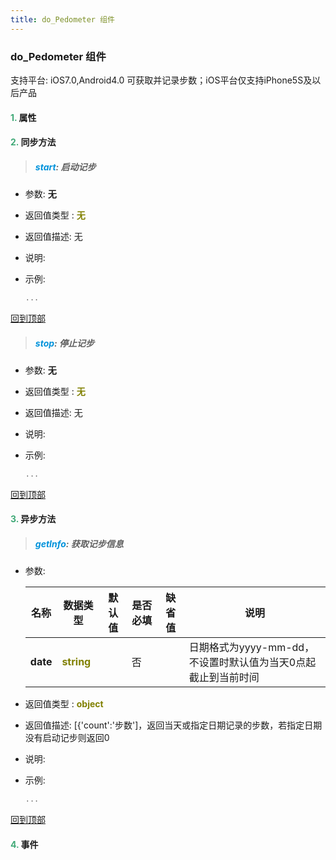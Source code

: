 ```yaml
---
title: do_Pedometer 组件
---
```


### do_Pedometer 组件

 支持平台: iOS7.0,Android4.0
 可获取并记录步数；iOS平台仅支持iPhone5S及以后产品

#### <font color ='#40A977'>**1.**</font> 属性

#### <font color ='#40A977'>**2.**</font> 同步方法

>##### <font color ='#0092db'>**start**</font>: 启动记步

- 参数: **无**
- 返回值类型 : <font color ='#808000'>**无**</font>
- 返回值描述: 无
- 说明: 
- 示例:

  ```javascript
  ...

  ```

[回到顶部](#top)

>##### <font color ='#0092db'>**stop**</font>: 停止记步

- 参数: **无**
- 返回值类型 : <font color ='#808000'>**无**</font>
- 返回值描述: 无
- 说明: 
- 示例:

  ```javascript
  ...

  ```

[回到顶部](#top)

#### <font color ='#40A977'>**3.**</font> 异步方法

>##### <font color ='#0092db'>**getInfo**</font>: 获取记步信息

- 参数:

  名称 | 数据类型 |默认值|是否必填|缺省值|说明
  ---- |-------------  |----------|--------------|--------|------
  **date** |<font color ='#808000'>**string**</font> |  | 否||日期格式为yyyy-mm-dd，不设置时默认值为当天0点起截止到当前时间
- 返回值类型 : <font color ='#808000'>**object**</font>
- 返回值描述: [{'count':'步数']，返回当天或指定日期记录的步数，若指定日期没有启动记步则返回0
- 说明: 
- 示例:

  ```javascript
  ...

  ```

[回到顶部](#top)


#### <font color ='#40A977'>**4.**</font> 事件


